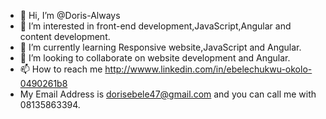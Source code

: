 - 👋 Hi, I’m @Doris-Always
- 👀 I’m interested in front-end development,JavaScript,Angular and content development.
- 🌱 I’m currently learning Responsive website,JavaScript and Angular.
- 💞️ I’m looking to collaborate on website development and Angular.
- 📫 How to reach me http://wwww.linkedin.com/in/ebelechukwu-okolo-0490261b8 
- My Email Address is dorisebele47@gmail.com and you can call me with 08135863394.

<!---
Doris-Always/Doris-Always is a ✨ special ✨ repository because its `README.md` (this file) appears on your GitHub profile.
You can click the Preview link to take a look at your changes.
--->
